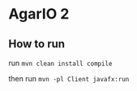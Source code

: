 # AgarIO 2

## How to run

run ```mvn clean install compile```

then run ```mvn -pl Client javafx:run```